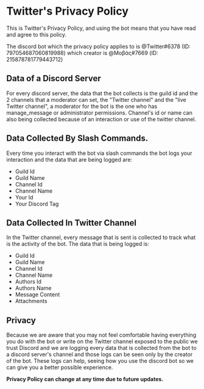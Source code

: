 # Twitter's Privacy Policy

This is Twitter's Privacy Policy, and using the bot means that you have read and agree to this policy.

The discord bot which the privacy policy applies to is @Twitter#6378 (ID: 797054687060819988) which creator is @Μοβάς#7669 (ID: 215878781779443712)


## Data of a Discord Server
For every discord server, the data that the bot collects is the guild id and the 2 channels that a moderator can set, the "Twitter channel" and the "live Twitter channel", a moderator for the bot is the one who has manage_message or administrator permissions.
Channel's id or name can also being collected because of an interaction or use of the twitter channel.


## Data Collected By Slash Commands.
Every time you interact with the bot via slash commands the bot logs your interaction and the data that are being logged are:
- Guild Id
- Guild Name
- Channel Id
- Channel Name
- Your Id
- Your Discord Tag

## Data Collected In Twitter Channel
In the Twitter channel, every message that is sent is collected to track what is the activity of the bot. The data that is being logged is:
- Guild Id
- Guild Name
- Channel Id
- Channel Name
- Authors Id
- Authors Name
- Message Content
- Attachments

## Privacy
Because we are aware that you may not feel comfortable having everything you do with the bot or write on the Twitter channel exposed to the public we trust Discord and we are logging every data that is collected from the bot to a discord server's channel and those logs can be seen only by the creator of the bot. These logs can help, seeing how you use the discord bot so we can give you a better possible experience.


**Privacy Policy can change at any time due to future updates.**
